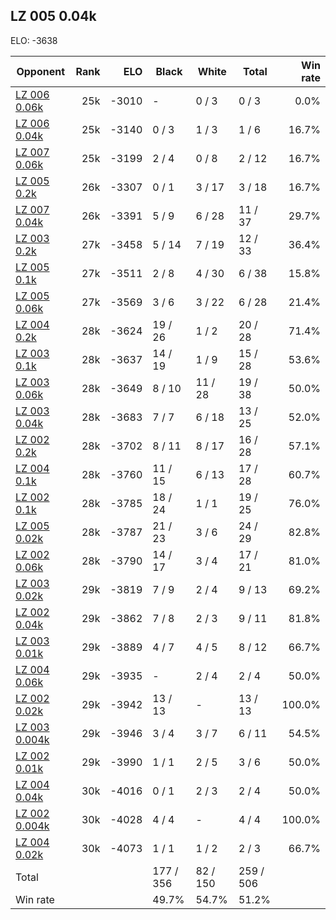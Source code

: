 ## LZ 005 0.04k ##

ELO: -3638

Opponent | Rank | ELO | Black | White | Total | Win rate
---------|-----:|----:|-------|-------|-------|-------:
[LZ 006 0.06k](LZ%20006%200.06k.md) | 25k | -3010 | - | 0 / 3 | 0 / 3 | 0.0%
[LZ 006 0.04k](LZ%20006%200.04k.md) | 25k | -3140 | 0 / 3 | 1 / 3 | 1 / 6 | 16.7%
[LZ 007 0.06k](LZ%20007%200.06k.md) | 25k | -3199 | 2 / 4 | 0 / 8 | 2 / 12 | 16.7%
[LZ 005 0.2k](LZ%20005%200.2k.md) | 26k | -3307 | 0 / 1 | 3 / 17 | 3 / 18 | 16.7%
[LZ 007 0.04k](LZ%20007%200.04k.md) | 26k | -3391 | 5 / 9 | 6 / 28 | 11 / 37 | 29.7%
[LZ 003 0.2k](LZ%20003%200.2k.md) | 27k | -3458 | 5 / 14 | 7 / 19 | 12 / 33 | 36.4%
[LZ 005 0.1k](LZ%20005%200.1k.md) | 27k | -3511 | 2 / 8 | 4 / 30 | 6 / 38 | 15.8%
[LZ 005 0.06k](LZ%20005%200.06k.md) | 27k | -3569 | 3 / 6 | 3 / 22 | 6 / 28 | 21.4%
[LZ 004 0.2k](LZ%20004%200.2k.md) | 28k | -3624 | 19 / 26 | 1 / 2 | 20 / 28 | 71.4%
[LZ 003 0.1k](LZ%20003%200.1k.md) | 28k | -3637 | 14 / 19 | 1 / 9 | 15 / 28 | 53.6%
[LZ 003 0.06k](LZ%20003%200.06k.md) | 28k | -3649 | 8 / 10 | 11 / 28 | 19 / 38 | 50.0%
[LZ 003 0.04k](LZ%20003%200.04k.md) | 28k | -3683 | 7 / 7 | 6 / 18 | 13 / 25 | 52.0%
[LZ 002 0.2k](LZ%20002%200.2k.md) | 28k | -3702 | 8 / 11 | 8 / 17 | 16 / 28 | 57.1%
[LZ 004 0.1k](LZ%20004%200.1k.md) | 28k | -3760 | 11 / 15 | 6 / 13 | 17 / 28 | 60.7%
[LZ 002 0.1k](LZ%20002%200.1k.md) | 28k | -3785 | 18 / 24 | 1 / 1 | 19 / 25 | 76.0%
[LZ 005 0.02k](LZ%20005%200.02k.md) | 28k | -3787 | 21 / 23 | 3 / 6 | 24 / 29 | 82.8%
[LZ 002 0.06k](LZ%20002%200.06k.md) | 28k | -3790 | 14 / 17 | 3 / 4 | 17 / 21 | 81.0%
[LZ 003 0.02k](LZ%20003%200.02k.md) | 29k | -3819 | 7 / 9 | 2 / 4 | 9 / 13 | 69.2%
[LZ 002 0.04k](LZ%20002%200.04k.md) | 29k | -3862 | 7 / 8 | 2 / 3 | 9 / 11 | 81.8%
[LZ 003 0.01k](LZ%20003%200.01k.md) | 29k | -3889 | 4 / 7 | 4 / 5 | 8 / 12 | 66.7%
[LZ 004 0.06k](LZ%20004%200.06k.md) | 29k | -3935 | - | 2 / 4 | 2 / 4 | 50.0%
[LZ 002 0.02k](LZ%20002%200.02k.md) | 29k | -3942 | 13 / 13 | - | 13 / 13 | 100.0%
[LZ 003 0.004k](LZ%20003%200.004k.md) | 29k | -3946 | 3 / 4 | 3 / 7 | 6 / 11 | 54.5%
[LZ 002 0.01k](LZ%20002%200.01k.md) | 29k | -3990 | 1 / 1 | 2 / 5 | 3 / 6 | 50.0%
[LZ 004 0.04k](LZ%20004%200.04k.md) | 30k | -4016 | 0 / 1 | 2 / 3 | 2 / 4 | 50.0%
[LZ 002 0.004k](LZ%20002%200.004k.md) | 30k | -4028 | 4 / 4 | - | 4 / 4 | 100.0%
[LZ 004 0.02k](LZ%20004%200.02k.md) | 30k | -4073 | 1 / 1 | 1 / 2 | 2 / 3 | 66.7%
Total | | | 177 / 356 | 82 / 150 | 259 / 506 | 
Win rate| | | 49.7% | 54.7% | 51.2% | 
